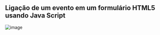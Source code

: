 ## Ligação de um evento em um formulário HTML5 usando Java Script
![image](https://user-images.githubusercontent.com/123339120/216664230-b8f20805-97d9-4312-ac57-40ada2e6c3a0.png)
